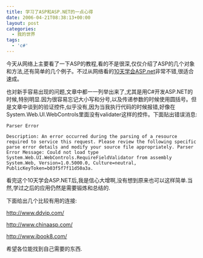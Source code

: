 ```yaml
---
title: 学习了ASP和ASP.NET的一点心得
date: 2006-04-21T08:38:13+00:00
layout: post
categories:
  - 我的世界
tags:
  - 'c#'
---
```


今天从网络上主要看了一下ASP的教程,看的不是很深,仅仅介绍了ASP的几个对象和方法,还有简单的几个例子。不过从网络看的[10天学会ASP.net](http://bbs.wum.cn/dispbbs.asp?boardid=146&id=2355)非常不错,很适合速成。

也对新手容易出现的问题,文章中都一一列举出来了,尤其是用C#开发ASP.NET的时候,特别明显.因为很容易忘记大小写和分号,以及传递参数的时候使用圆括号。但是文章中谈到的验证控件,似乎没有,因为当我执行代码的时候报错,好像在System.Web.UI.WebControls里面没有validater这样的控件。下面贴出错误消息:
```
Parser Error

Description: An error occurred during the parsing of a resource required to service this request. Please review the following specific parse error details and modify your source file appropriately. Parser Error Message: Could not load type System.Web.UI.WebControls.RequireFieldValidator from assembly System.Web, Version=1.0.5000.0, Culture=neutral, PublicKeyToken=b03f5f7f11d50a3a.
```
看完这个10天学会ASP.NET后,我是信心大增啊,没有想到原来也可以这样简单.当然,学过之后的应用仍然是需要锻炼和总结的.

下面给出几个比较有用的连接:

<http://www.ddvip.com/>

<http://www.chinaasp.com/>

<http://www.ibook8.com/>

希望各位能找到自己需要的东西.